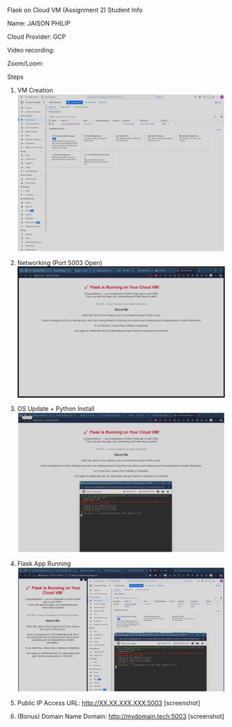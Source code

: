 Flask on Cloud VM (Assignment 2)
Student Info

Name: JAISON PHILIP

Cloud Provider: GCP

Video recording:

Zoom/Loom:

Steps


1. VM Creation
![Screenshot](IMAGES/GCP%20VM%20setup.png)

2. Networking (Port 5003 Open)
![Assignment](IMAGES/flask%20running%20after%20GCP%20setup.png)

3. OS Update + Python Install
![Assignment](IMAGES/IP%20Flask%20running.png)

4. Flask App Running
![pic](IMAGES/all%203%20GCP.png)

5. Public IP Access
URL: http://XX.XX.XXX.XXX:5003
[screenshot]

6. (Bonus) Domain Name
Domain: http://mydomain.tech:5003
[screenshot]